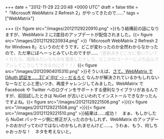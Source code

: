 
+++
date = "2012-11-29 22:20:48 +0000 UTC"
draft = false
title = "「Microsoft WebMatrix 2 Refresh 2」がやってきたので……"
tags = ["WebMatrix"]

+++
{{< figure src="/images/20121129220910.png"  >}}もう結構前の話になりますが、WebMatrix 2 に2度目のアップデートが配信されました。{{< figure src="/images/20121129220934.png"  >}}「Microsoft WebMatrix 2 Refresh 2 for Windows 8」というのだそうです。どこが変わったのか全然わからなかったので、ただ単にぼへーっとみていたのですが……<span style="color: #cccccc">（更新点をどこかに書いていてくれたら、職権みたいなものを濫用したりして、どこかのコーナーにぶち込んでアレしてこうしてできるのにさ！！）</span>{{< figure src="/images/20120904015310.png"  >}}そういえば、<a href="https://blog.daruyanagi.jp/entry/2012/09/04/023414">さて、WebMatrix で OAuth 認証を……Σ(ﾟдﾟlll)ｶﾞｰﾝ - だるろぐ</a> なんかが解決されているかもしれないなーなどとふと思いつき、再度チャレンジしてみました。WebMatrix で Facebook や Twitter へのログインをサポートする便利なライブラリがあるんですが、前回試したときは NuGet が古いといわれてインストールできなかったんですよね。{{< figure src="/images/20121129221506.png"  >}}{{< figure src="/images/20121129221508.png"  >}}{{< figure src="/images/20121129221510.png"  >}}結果は……成功！　まぁ、もしかしたら NuGet パッケージ側に修正が入ったのかもしれず、WebMatrix のアップデートのおかげってわけではないのかもしれませんけど……。うわぁ、もう、何しちゃおっかな！　ネタを考えないと。


